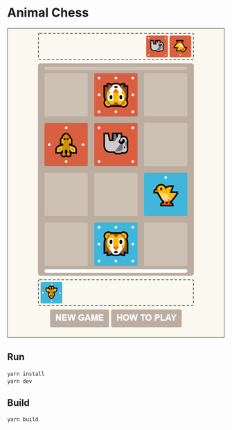 # Animal Chess

![](.github/preview.png)

## Run
```bash
yarn install
yarn dev
```
## Build
```bash
yarn build
```
